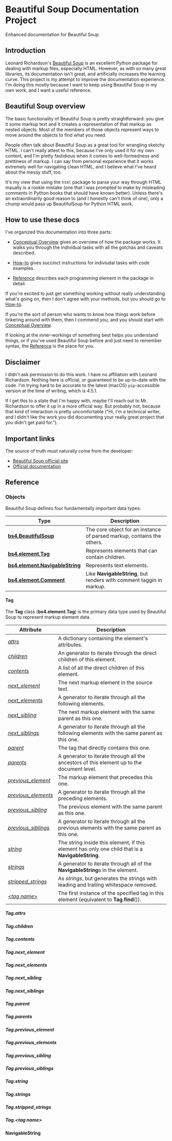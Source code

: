 # Beautiful Soup Documentation Project
Enhanced documentation for Beautiful Soup

## Introduction

Leonard Richardson's
[Beautiful Soup](https://www.crummy.com/software/BeautifulSoup/) is an
excellent Python package for dealing with markup files, especially HTML.
However, as with so many great libraries, its documentation isn't great, and
artificially increases the learning curve. This project is my attempt to
improve the documentation experience. I'm doing this mostly because I want to
keep using Beautiful Soup in my own work, and I want a useful reference.

## Beautiful Soup overview

The basic functionality of Beautiful Soup is pretty straightforward: you give
it some markup text and it creates a representation of that markup as nested
objects. Most of the members of those objects represent ways to move around
the objects to find what you need.

People often talk about Beautiful Soup as a great tool for wrangling sketchy
HTML. I can't really attest to this, because I've only used it for my own
content, and I'm pretty fastidious when it comes to well-formedness and 
prettiness of markup. I can say from personal experience that it works extremely
well for navigating clean HTML, and I believe what I've heard about the messy
stuff, too.

It's my view that using the `html` package to parse your way through HTML
maually is a rookie mistake (one that I was prompted to make by misleading
comments in Python books that should have known better). Unless there's an
extraordinarily good reason to (and I honestly can't think of one), only a
chump would pass up BeautifulSoup for Python HTML work.

## How to use these docs

I've organized this documentation into three parts:

-   [Conceptual Overview](conceptual_overview.md) gives an overview of how the
    package works. It walks you through the individual tasks with all the
    gotchas and caveats described.
    
-   [How-to](how-to.md) gives succinct instructions for indiviudal tasks with code
    examples.
    
-   [Reference](reference.md) describes each programming element in the package in
    detail.

If you're excited to just get something working without really understanding
what's going on, then I don't agree with your methods, but you should go to
[How-to](how-to.md).

If you're the sort of person who wants to know how things work before tinkering
around with them, then I commend you, and you should start with
[Conceptual Overview](conceptual_overview.md).

If looking at the inner-workings of something best helps you understand things,
or if you've used Beautiful Soup before and just need to remember syntax, the
[Reference](reference.md) is the place for you.

## Disclaimer

I didn't ask permission to do this work. I have no affiliation with Leonard
Richardson. Nothing here is official, or guaranteed to be up-to-date with the
code. I'm trying hard to be accurate to the latest (macOS) `pip`-accessible
version at the time of writing, which is 4.5.1.

If I get this to a state that I'm happy with, maybe I'll reach out to Mr.
Richardson to offer it up in a more official way. But probably not, because
that kind of interaction is pretty uncomfortable ("Hi, I'm a technical
writer, and I didn't like the work you did documenting your really great
project that you didn't get paid for.").

## Important links

The source of truth must naturally come from the developer:

-    [Beautiful Soup official site](https://www.crummy.com/software/BeautifulSoup/)
-    [Official documentation](https://www.crummy.com/software/BeautifulSoup/bs4/doc/)

<!--
----|----|10--|----|20--|----|30--|----|40--|----|50--|----|60--|----|70--|----|
-->

## Reference

### Objects

Beautiful Soup defines four fundamentally important data types:

| Type                                                | Description                                                            |
| --------------------------------------------------- | ---------------------------------------------------------------------- |
| [**bs4.BeautifulSoup**](#beautifulsoup)             | The core object for an instance of parsed markup, contains the others. |
| [**bs4.element.Tag**](#tag)                         | Represents elements that can contain children.                         |
| [**bs4.element.NavigableString**](#navigablestring) | Represents text elements.                                              |
| [**bs4.element.Comment**](#comment)                 | Like **NavigableString**, but renders with comment taggin in markup.   |

#### Tag

The **Tag** class (**bs4.element.Tag**) is the primary data type used by
Beautiful Soup to represent markup element data. 

| Attribute                                    | Description                                                                                       |
| -------------------------------------------- | ------------------------------------------------------------------------------------------------- |
| [_attrs_](#tagattrs)                         | A dictionary containing the element's attributes.                                                 |
| [_children_](#tagchildren)                   | An generator to iterate through the direct children of this element.                              |
| [_contents_](#tagcontents)                   | A list of all the direct children of this element.                                                |
| [_next_element_](#tagnext_element)           | The next markup element in the source text.                                                       |
| [_next_elements_](#tagnext_elements)         | A generator to iterate through all the following elements.                                        |
| [_next_sibling_](#tagnext_sibling)           | The next markup element with the same parent as this one.                                         |
| [_next_siblings_](#tagnext_siblings)         | A generator to iterate through all the following elements with the same parent as this one.       |
| [_parent_](#tagparent)                       | The tag that directly contains this one.                                                          |
| [_parents_](#tagparents)                     | A generator to iterate through all the ancestors of this element up to the document level.        |
| [_previous_element_](#tagprevious_element)   | The markup element that precedes this one.                                                        |
| [_previous_elements_](#tagprevious_elements) | A generator to iterate through all the preceding elements.                                        |
| [_previous_sibling_](#tagprevious_sibling)   | The previous element with the same parent as this one.                                            |
| [_previous_siblings_](#tagprevious_siblings) | A generator to iterate through all the previous elements with the same parent as this one.        |
| [_string_](#tagstring)                       | The string inside this element, if this element has only one child that is a **NavigableString**. |
| [_strings_](#tagstrings)                     | A generator to iterate through all of the **NavigableString**s in the element.                    |
| [_stripped_strings_](#tagstripped_strings)   | As _strings_, but generates the strings with leading and trailing whitespace removed.             |
| [<_tag name_>](#tagtag-name)                 | The first instance of the specified tag in this element (equivalent to **Tag**.**find**()).       |

##### Tag.attrs

##### Tag.children

##### Tag.contents

##### Tag.next_element

##### Tag.next_elements

##### Tag.next_sibling

##### Tag.next_siblings

##### Tag.parent

##### Tag.parents

##### Tag.previous_element

##### Tag.previous_elements

##### Tag.previous_sibling

##### Tag.previous_siblings

##### Tag.string

##### Tag.strings

##### Tag.stripped_strings

##### Tag.<_tag name_>



#### NavigableString
<!--
----|----|10--|----|20--|----|30--|----|40--|----|50--|----|60--|----|70--|----|
-->
